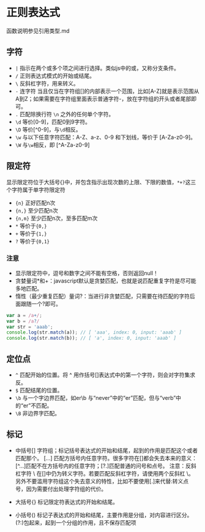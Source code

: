# 正则表达式
函数说明参见引用类型.md
## 字符
- `|` 指示在两个或多个项之间进行选择。类似js中的或，又称分支条件。
- `/` 正则表达式模式的开始或结尾。
- `\` 反斜杠字符，用来转义。
- `-` 连字符 当且仅当在字符组[]的内部表示一个范围，比如[A-Z]就是表示范围从A到Z；如果需要在字符组里面表示普通字符-，放在字符组的开头或者尾部即可。
- `.` 匹配除换行符 `\n` 之外的任何单个字符。
- `\d` 等价[0-9]，匹配0到9字符。
- `\D` 等价[^0-9]，与`\d`相反。
- `\w` 与以下任意字符匹配：A-Z、a-z、0-9 和下划线，等价于 [A-Za-z0-9]。
- `\W` 与`\w`相反，即 [^A-Za-z0-9]

## 限定符
显示限定符位于大括号{}中，并包含指示出现次数的上限、下限的数值，`*+?`这三个字符属于单字符限定符
- `{n}` 正好匹配n次
- `{n,}` 至少匹配n次
- `{n,m}` 至少匹配n次，至多匹配m次
- `*` 等价于`{0,}`
- `+` 等价于`{1,}`
- `?` 等价于`{0,1}`

### 注意
- 显示限定符中，逗号和数字之间不能有空格，否则返回null！
- 贪婪量词*和+：javascript默认是贪婪匹配，也就是说匹配重复字符是尽可能多地匹配。
- 惰性（最少重复匹配）量词?：当进行非贪婪匹配，只需要在待匹配的字符后面跟随一个?即可。
```javascript
var a = /a+/;
var b = /a?/
var str = 'aaab';
console.log(str.match(a)); // [ 'aaa', index: 0, input: 'aaab' ]
console.log(str.match(b)); // [ 'a', index: 0, input: 'aaab' ]
```

## 定位点
- `^` 匹配开始的位置。将 ^ 用作括号[]表达式中的第一个字符，则会对字符集求反。
- `$` 匹配结尾的位置。
- `\b` 与一个字边界匹配，如er\b 与“never”中的“er”匹配，但与“verb”中的“er”不匹配。
- `\B` 非边界字匹配。

## 标记

- 中括号[] 字符组；标记括号表达式的开始和结尾，起到的作用是匹配这个或者匹配那个。
[...] 匹配方括号内任意字符。很多字符在[]都会失去本来的意义：[^...]匹配不在方括号内的任意字符；[?.]匹配普通的问号和点号。
注意：反斜杠字符 \ 在[]中仍为转义字符。若要匹配反斜杠字符，请使用两个反斜杠 \\。
另外不要滥用字符组这个失去意义的特性，比如不要使用[.]来代替\:转义点号，因为需要付出处理字符组的代价。

- 大括号{} 标记限定符表达式的开始和结尾。

- 小括号() 标记子表达式的开始和结尾，主要作用是分组，对内容进行区分。
(?:)包起来，起到一个分组的作用，且不保存匹配项
